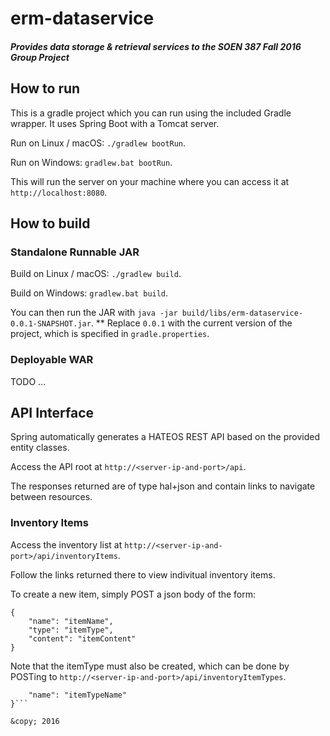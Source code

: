 # erm-dataservice

##### Provides data storage & retrieval services to the SOEN 387 Fall 2016 Group Project



## How to run
This is a gradle project which you can run using the included Gradle wrapper. It uses Spring Boot with a Tomcat server.

Run on Linux / macOS: ```./gradlew bootRun```.

Run on Windows: ```gradlew.bat bootRun```.

This will run the server on your machine where you can access it at ```http://localhost:8080```.


## How to build

### Standalone Runnable JAR

Build on Linux / macOS: ```./gradlew build```.

Build on Windows: ```gradlew.bat build```.

You can then run the JAR with ```java -jar build/libs/erm-dataservice-0.0.1-SNAPSHOT.jar```.
** Replace ```0.0.1``` with the current version of the project, which is specified in ```gradle.properties```.

### Deployable WAR
TODO ...

## API Interface
Spring automatically generates a HATEOS REST API based on the provided entity classes.

Access the API root at ```http://<server-ip-and-port>/api```.

The responses returned are of type hal+json and contain links to navigate between resources.

### Inventory Items
Access the inventory list at ```http://<server-ip-and-port>/api/inventoryItems```.

Follow the links returned there to view indivitual inventory items.

To create a new item, simply POST a json body of the form:

```
{
    "name": "itemName",
    "type": "itemType",
    "content": "itemContent"
}
```

Note that the itemType must also be created, which can be done by POSTing to ```http://<server-ip-and-port>/api/inventoryItemTypes```.

```{
    "name": "itemTypeName"
}```

&copy; 2016
